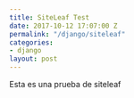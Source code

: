 ```yaml
---
title: SiteLeaf Test
date: 2017-10-12 17:07:00 Z
permalink: "/django/siteleaf"
categories:
- django
layout: post
---
```


Esta es una prueba de siteleaf
